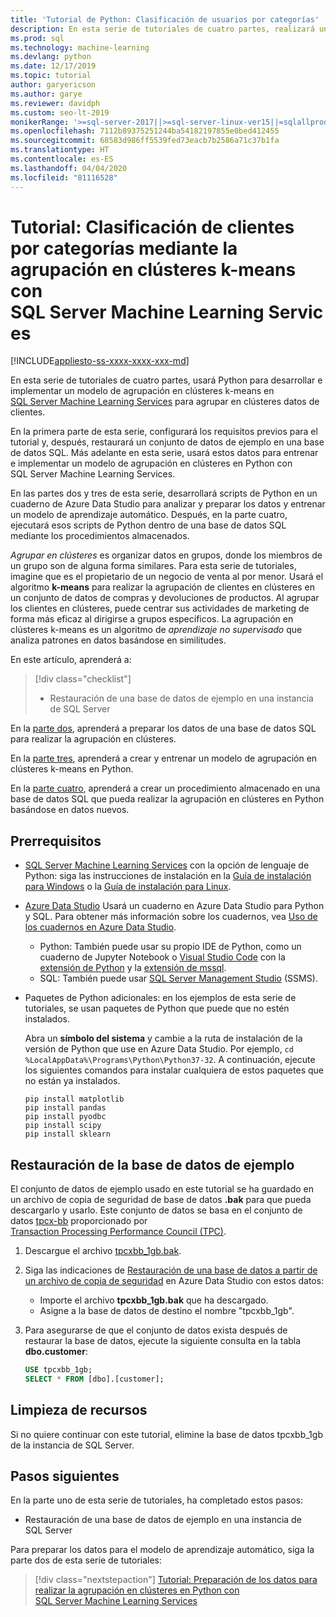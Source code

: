 ```yaml
---
title: 'Tutorial de Python: Clasificación de usuarios por categorías'
description: En esta serie de tutoriales de cuatro partes, realizará una agrupación de clientes en clústeres con el algoritmo K-Means en una base de datos SQL mediante Python con SQL Server Machine Learning Services.
ms.prod: sql
ms.technology: machine-learning
ms.devlang: python
ms.date: 12/17/2019
ms.topic: tutorial
author: garyericson
ms.author: garye
ms.reviewer: davidph
ms.custom: seo-lt-2019
monikerRange: '>=sql-server-2017||>=sql-server-linux-ver15||=sqlallproducts-allversions'
ms.openlocfilehash: 7112b89375251244ba54182197855e0bed412455
ms.sourcegitcommit: 68583d986ff5539fed73eacb7b2586a71c37b1fa
ms.translationtype: HT
ms.contentlocale: es-ES
ms.lasthandoff: 04/04/2020
ms.locfileid: "81116528"
---
```

# <a name="tutorial-categorizing-customers-using-k-means-clustering-with-sql-server-machine-learning-services"></a>Tutorial: Clasificación de clientes por categorías mediante la agrupación en clústeres k-means con SQL Server Machine Learning Services

[!INCLUDE[appliesto-ss-xxxx-xxxx-xxx-md](../../includes/appliesto-ss-xxxx-xxxx-xxx-md.md)]

En esta serie de tutoriales de cuatro partes, usará Python para desarrollar e implementar un modelo de agrupación en clústeres k-means en [SQL Server Machine Learning Services](../what-is-sql-server-machine-learning.md) para agrupar en clústeres datos de clientes.

En la primera parte de esta serie, configurará los requisitos previos para el tutorial y, después, restaurará un conjunto de datos de ejemplo en una base de datos SQL. Más adelante en esta serie, usará estos datos para entrenar e implementar un modelo de agrupación en clústeres en Python con SQL Server Machine Learning Services.

En las partes dos y tres de esta serie, desarrollará scripts de Python en un cuaderno de Azure Data Studio para analizar y preparar los datos y entrenar un modelo de aprendizaje automático. Después, en la parte cuatro, ejecutará esos scripts de Python dentro de una base de datos SQL mediante los procedimientos almacenados.

*Agrupar en clústeres* es organizar datos en grupos, donde los miembros de un grupo son de alguna forma similares. Para esta serie de tutoriales, imagine que es el propietario de un negocio de venta al por menor. Usará el algoritmo **k-means** para realizar la agrupación de clientes en clústeres en un conjunto de datos de compras y devoluciones de productos. Al agrupar los clientes en clústeres, puede centrar sus actividades de marketing de forma más eficaz al dirigirse a grupos específicos.
La agrupación en clústeres k-means es un algoritmo de *aprendizaje no supervisado* que analiza patrones en datos basándose en similitudes.

En este artículo, aprenderá a:

> [!div class="checklist"]
> * Restauración de una base de datos de ejemplo en una instancia de SQL Server

En la [parte dos](python-clustering-model-prepare-data.md), aprenderá a preparar los datos de una base de datos SQL para realizar la agrupación en clústeres.

En la [parte tres](python-clustering-model-build.md), aprenderá a crear y entrenar un modelo de agrupación en clústeres k-means en Python.

En la [parte cuatro](python-clustering-model-deploy.md), aprenderá a crear un procedimiento almacenado en una base de datos SQL que pueda realizar la agrupación en clústeres en Python basándose en datos nuevos.

## <a name="prerequisites"></a>Prerrequisitos

* [SQL Server Machine Learning Services](../what-is-sql-server-machine-learning.md) con la opción de lenguaje de Python: siga las instrucciones de instalación en la [Guía de instalación para Windows](../install/sql-machine-learning-services-windows-install.md) o la [Guía de instalación para Linux](https://docs.microsoft.com/sql/linux/sql-server-linux-setup-machine-learning?toc=%2fsql%2fmachine-learning%2ftoc.json&view=sql-server-linux-ver15).

* [Azure Data Studio](../../azure-data-studio/what-is.md) Usará un cuaderno en Azure Data Studio para Python y SQL. Para obtener más información sobre los cuadernos, vea [Uso de los cuadernos en Azure Data Studio](../../azure-data-studio/sql-notebooks.md).

  * Python: También puede usar su propio IDE de Python, como un cuaderno de Jupyter Notebook o [Visual Studio Code](https://code.visualstudio.com/docs) con la [extensión de Python](https://marketplace.visualstudio.com/items?itemName=ms-python.python) y la [extensión de mssql](https://marketplace.visualstudio.com/items?itemName=ms-mssql.mssql).
  * SQL: También puede usar [SQL Server Management Studio](../../ssms/sql-server-management-studio-ssms.md) (SSMS).

* Paquetes de Python adicionales: en los ejemplos de esta serie de tutoriales, se usan paquetes de Python que puede que no estén instalados.

  Abra un **símbolo del sistema** y cambie a la ruta de instalación de la versión de Python que use en Azure Data Studio. Por ejemplo, `cd %LocalAppData%\Programs\Python\Python37-32`. A continuación, ejecute los siguientes comandos para instalar cualquiera de estos paquetes que no están ya instalados.

  ```console
  pip install matplotlib
  pip install pandas
  pip install pyodbc
  pip install scipy
  pip install sklearn
  ```

## <a name="restore-the-sample-database"></a>Restauración de la base de datos de ejemplo

El conjunto de datos de ejemplo usado en este tutorial se ha guardado en un archivo de copia de seguridad de base de datos **.bak** para que pueda descargarlo y usarlo. Este conjunto de datos se basa en el conjunto de datos [tpcx-bb](http://www.tpc.org/tpcx-bb/default.asp) proporcionado por [Transaction Processing Performance Council (TPC)](http://www.tpc.org/default.asp).

1. Descargue el archivo [tpcxbb_1gb.bak](https://sqlchoice.blob.core.windows.net/sqlchoice/static/tpcxbb_1gb.bak).

1. Siga las indicaciones de [Restauración de una base de datos a partir de un archivo de copia de seguridad](../../azure-data-studio/tutorial-backup-restore-sql-server.md#restore-a-database-from-a-backup-file) en Azure Data Studio con estos datos:

   * Importe el archivo **tpcxbb_1gb.bak** que ha descargado.
   * Asigne a la base de datos de destino el nombre "tpcxbb_1gb".

1. Para asegurarse de que el conjunto de datos exista después de restaurar la base de datos, ejecute la siguiente consulta en la tabla **dbo.customer**:

    ```sql
    USE tpcxbb_1gb;
    SELECT * FROM [dbo].[customer];
    ```

## <a name="clean-up-resources"></a>Limpieza de recursos

Si no quiere continuar con este tutorial, elimine la base de datos tpcxbb_1gb de la instancia de SQL Server.

## <a name="next-steps"></a>Pasos siguientes

En la parte uno de esta serie de tutoriales, ha completado estos pasos:

* Restauración de una base de datos de ejemplo en una instancia de SQL Server

Para preparar los datos para el modelo de aprendizaje automático, siga la parte dos de esta serie de tutoriales:

> [!div class="nextstepaction"]
> [Tutorial: Preparación de los datos para realizar la agrupación en clústeres en Python con SQL Server Machine Learning Services](python-clustering-model-prepare-data.md)
